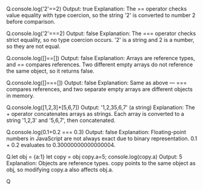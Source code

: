 Q.console.log('2'==2)
Output: true
Explanation: The == operator checks value equality with type coercion, so the string '2' is converted to number 2 before comparison.

Q.console.log('2'===2)
Output: false
Explanation: The === operator checks strict equality, so no type coercion occurs. '2' is a string and 2 is a number, so they are not equal.

Q.console.log([]==[])
Output: false
Explanation: Arrays are reference types, and == compares references. Two different empty arrays do not reference the same object, so it returns false.

Q.console.log([]===[])
Output: false
Explanation: Same as above — === compares references, and two separate empty arrays are different objects in memory.

Q.console.log([1,2,3]+[5,6,7])
Output: '1,2,35,6,7' (a string)
Explanation: The + operator concatenates arrays as strings. Each array is converted to a string '1,2,3' and '5,6,7', then concatenated.

Q.console.log(0.1+0.2 === 0.3)
Output: false
Explanation: Floating-point numbers in JavaScript are not always exact due to binary representation. 0.1 + 0.2 evaluates to 0.30000000000000004.

Q.let obj = {a:1}
let copy = obj
copy.a=5;
console.log(copy.a)
Output: 5
Explanation: Objects are reference types. copy points to the same object as obj, so modifying copy.a also affects obj.a.

Q